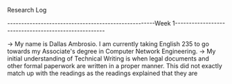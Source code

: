 Research Log

-----------------------------------------------------Week 1-----------------------------------------------------

-> My name is Dallas Ambrosio. I am currently taking English 235 to go towards my Associate's degree in 
   Computer Network Engineering.
-> My initial understanding of Technical Writing is when legal documents and other formal paperwork are written
   in a proper manner. This did not exactly match up with the readings as the readings explained that they are
   
